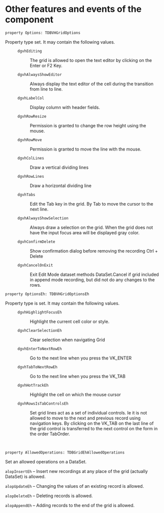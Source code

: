 # Other features and events of the component

`property Options: TDBVHGridOptions`

Property type set. It may contain the following values.

<dl>
<dd>
	
`dgvhEditing`
<dl><dd>The grid is allowed to open the text editor by clicking on the Enter or F2 Key.</dd></dl>
	
`dgvhAlwaysShowEditor`
<dl>
	<dd>Always display the text editor of the cell during the transition from line to line.</dd>
</dl>
	
`dgvhLabelCol`
<dl>
	<dd>Display column with header fields.</dd>
</dl>
	
`dgvhRowResize`
<dl>
	<dd>Permission is granted to change the row height using the mouse.</dd>
</dl>
	
`dgvhRowMove`
<dl>
	<dd>Permission is granted to move the line with the mouse.</dd>
</dl>
	
`dgvhColLines`
<dl>
	<dd>Draw a vertical dividing lines</dd>
</dl>
	
`dgvhRowLines`
<dl>
	<dd>Draw a horizontal dividing line</dd>
</dl>
	
`dgvhTabs`
<dl>
	<dd>Edit the Tab key in the grid. By Tab to move the cursor to the next line.</dd>
</dl>
	
`dgvhAlwaysShowSelection`
<dl>
	<dd>Always draw a selection on the grid. When the grid does not have the input focus area will be displayed gray color.</dd>
</dl>
	
`dgvhConfirmDelete`
<dl>
	<dd>Show confirmation dialog before removing the recording Ctrl + Delete</dd>
</dl>
	
`dgvhCancelOnExit`
<dl>
	<dd>Exit Edit Mode dataset methods DataSet.Cancel if grid included in append mode recording, but did not do any changes to the rows.</dd>
</dl>

</dd>
</dl>

`property OptionsEh: TDBVHGridOptionsEh`

Property type is set. It may contain the following values.

<dl>
<dd>

`dgvhHighlightFocusEh`

<dl>
	<dd>Highlight the current cell color or style.</dd>
</dl>
	
`dgvhClearSelectionEh`

<dl>
	<dd>Clear selection when navigating Grid</dd>
</dl>
	
`dgvhEnterToNextRowEh`

<dl>
	<dd>Go to the next line when you press the VK_ENTER</dd>
</dl>
	
`dgvhTabToNextRowEh`

<dl>
	<dd>Go to the next line when you press the VK_TAB</dd>
</dl>
	
`dgvhHotTrackEh`

<dl>
	<dd>Highlight the cell on which the mouse cursor</dd>
</dl>
	
`dgvhRowsIsTabControlsEh`

<dl>
	<dd>Set grid lines act as a set of individual controls. Ie it is not allowed to move to the next and previous record using navigation keys. By clicking on the VK_TAB on the last line of the grid control is transferred to the next control on the form in the order TabOrder.</dd>
</dl>

</dd>
</dl>
<br>

`property AllowedOperations: TDBGridEhAllowedOperations`

Set an allowed operations on a DataSet. 

`alopInsertEh` – Insert new recordings at any place of the grid (actually DataSet) is allowed.

`alopUpdateEh` – Changing the values of an existing record is allowed.

`alopDeleteEh` – Deleting records is allowed.

`alopAppendEh` – Adding records to the end of the grid is allowed.


